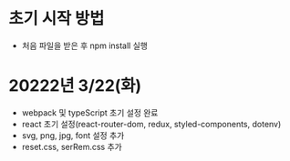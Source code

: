 

# 초기 시작 방법
- 처음 파일을 받은 후 npm install 실행

# 20222년 3/22(화)
- webpack 및 typeScript 초기 설정 완료
- react 초기 설정(react-router-dom, redux, styled-components, dotenv)
- svg, png, jpg, font 설정 추가
- reset.css, serRem.css 추가